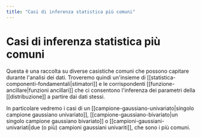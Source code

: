 ```yaml
---
title: "Casi di inferenza statistica più comuni"
---
```

# Casi di inferenza statistica più comuni
Questa è una raccolta su diverse casistiche comuni che possono capitare durante l'analisi dei dati. Troveremo quindi un'insieme di [[statistica-componenti-fondamentali|stimatori]] e le corrispondenti [[funzione-ancillare|funzioni ancillari]] che ci consentono l'inferenza dei parametri della [[distribuzione]] a partire dai dati stessi.

In particolare vedremo i casi di un [[campione-gaussiano-univariato|singolo campione gaussiano univariato]], [[campione-gaussiano-bivariato|un singolo campione gaussiano bivariato]] o [[campioni-gaussiani-univariati|due (o più) campioni gaussiani univariti]], che sono i più comuni.